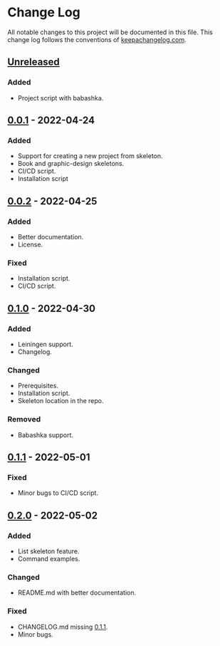 # Change Log
All notable changes to this project will be documented in this file. This change log follows the conventions of [keepachangelog.com](http://keepachangelog.com/).

## [Unreleased]
### Added
- Project script with babashka.

## [0.0.1] - 2022-04-24
### Added
- Support for creating a new project from skeleton.
- Book and graphic-design skeletons.
- CI/CD script.
- Installation script

## [0.0.2] - 2022-04-25
### Added
- Better documentation.
- License.

### Fixed
- Installation script.
- CI/CD script.

## [0.1.0] - 2022-04-30
### Added
- Leiningen support.
- Changelog.

### Changed
- Prerequisites.
- Installation script.
- Skeleton location in the repo.

### Removed
- Babashka support.

## [0.1.1] - 2022-05-01
### Fixed
- Minor bugs to CI/CD script.

## [0.2.0] - 2022-05-02
### Added
- List skeleton feature.
- Command examples.

### Changed
- README.md with better documentation.

### Fixed
- CHANGELOG.md missing [0.1.1].
- Minor bugs.

[Unreleased]: #
[0.0.1]: https://gitlab.com/stindrago/dart-cli/-/releases/v0.0.1 
[0.0.2]: https://gitlab.com/stindrago/dart-cli/-/releases/v0.0.2
[0.1.0]: https://gitlab.com/stindrago/dart-cli/-/releases/v0.1.0
[0.1.1]: https://gitlab.com/stindrago/dart-cli/-/releases/v0.1.1
[0.2.0]: https://gitlab.com/stindrago/dart-cli/-/releases/v0.2.0
